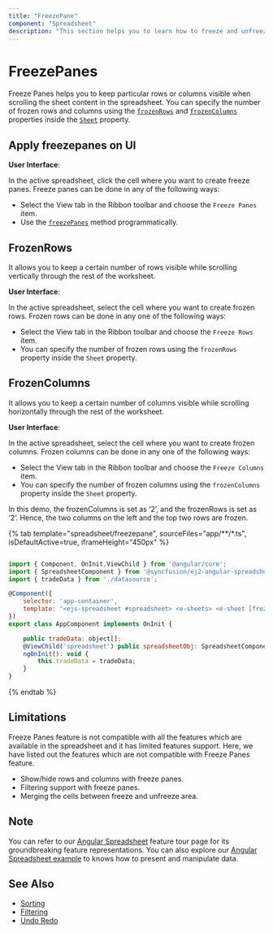 ```yaml
---
title: "FreezePane"
component: "Spreadsheet"
description: "This section helps you to learn how to freeze and unfreeze a row and column in the Spreadsheet control."
---
```


# FreezePanes

Freeze Panes helps you to keep particular rows or columns visible when scrolling the sheet content in the spreadsheet. You can specify the number of frozen rows and columns using the [`frozenRows`](../api/spreadsheet/#frozenRows) and [`frozenColumns`](../api/spreadsheet/#frozenColumns) properties inside the [`Sheet`](../api/spreadsheet#sheets) property.

## Apply freezepanes on UI

**User Interface**:

In the active spreadsheet, click the cell where you want to create freeze panes. Freeze panes can be done in any of the following ways:

* Select the View tab in the Ribbon toolbar and choose the `Freeze Panes` item.
* Use the [`freezePanes`](../api/spreadsheet/#freezePanes) method programmatically.

## FrozenRows

It allows you to keep a certain number of rows visible while scrolling vertically through the rest of the worksheet.

**User Interface**:

In the active spreadsheet, select the cell where you want to create frozen rows. Frozen rows can be done in any one of the following ways:

* Select the View tab in the Ribbon toolbar and choose the `Freeze Rows` item.
* You can specify the number of frozen rows using the `frozenRows` property inside the `Sheet` property.

## FrozenColumns

It allows you to keep a certain number of columns visible while scrolling horizontally through the rest of the worksheet.

**User Interface**:

In the active spreadsheet, select the cell where you want to create frozen columns. Frozen columns can be done in any one of the following ways:

* Select the View tab in the Ribbon toolbar and choose the `Freeze Columns` item.
* You can specify the number of frozen columns using the `frozenColumns` property inside the `Sheet` property.

In this demo, the frozenColumns is set as ‘2’, and the frozenRows is set as ‘2’. Hence, the two columns on the left and the top two rows are frozen.

{% tab template="spreadsheet/freezepane", sourceFiles="app/**/*.ts", isDefaultActive=true, iframeHeight="450px" %}

```javascript

import { Component, OnInit,ViewChild } from '@angular/core';
import { SpreadsheetComponent } from '@syncfusion/ej2-angular-spreadsheet';
import { tradeData } from './datasource';

@Component({
    selector: 'app-container',
    template: "<ejs-spreadsheet #spreadsheet> <e-sheets> <e-sheet [frozenRows]=2 [frozenColumns]=2> <e-ranges> <e-range [dataSource]='tradeData'></e-range></e-ranges><e-columns><e-column [width]=100></e-column><e-column [width]=120></e-column><e-column [width]=96></e-column></e-columns></e-sheet></e-sheets></ejs-spreadsheet>"
})
export class AppComponent implements OnInit {

    public tradeData: object[];
    @ViewChild('spreadsheet') public spreadsheetObj: SpreadsheetComponent;
    ngOnInit(): void {
        this.tradeData = tradeData;
    }
}

```

{% endtab %}

## Limitations

Freeze Panes feature is not compatible with all the features which are available in the spreadsheet and it has limited features support. Here, we have listed out the features which are not compatible with Freeze Panes feature.

* Show/hide rows and columns with freeze panes.
* Filtering support with freeze panes.
* Merging the cells between freeze and unfreeze area.

## Note

You can refer to our [Angular Spreadsheet](https://www.syncfusion.com/angular-ui-components/angular-spreadsheet) feature tour page for its groundbreaking feature representations. You can also explore our [Angular Spreadsheet example](https://ej2.syncfusion.com/angular/demos/#/material/spreadsheet/default) to knows how to present and manipulate data.

## See Also

* [Sorting](./sort)
* [Filtering](./filter)
* [Undo Redo](./undo-redo)